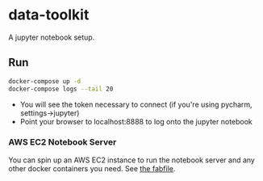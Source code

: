 # data-toolkit

A jupyter notebook setup.

## Run

```sh
docker-compose up -d
docker-compose logs --tail 20
```

* You will see the token necessary to connect (if you're using pycharm, settings->jupyter)
* Point your browser to localhost:8888 to log onto the jupyter notebook

### AWS EC2 Notebook Server

You can spin up an AWS EC2 instance to run the notebook server and any other docker containers you need. See [the fabfile](https://github.com/curiousest/data-toolkit/blob/master/fabfile.py#L10).
